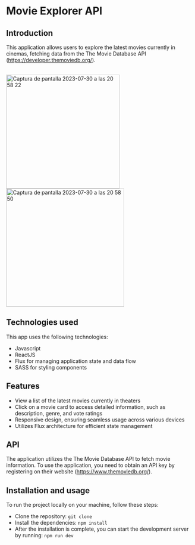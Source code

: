 # Movie Explorer API

## Introduction

This application allows users to explore the latest movies currently in cinemas, fetching data from the The Movie Database API (https://developer.themoviedb.org/).

<br>

<img width="305" alt="Captura de pantalla 2023-07-30 a las 20 58 22" src="https://github.com/Ari-F90/MovieAPI/assets/115626747/96a1ed66-f44a-4b23-b1bc-5e1a1663b3e7">

<br>

<img width="317" alt="Captura de pantalla 2023-07-30 a las 20 58 50" src="https://github.com/Ari-F90/MovieAPI/assets/115626747/e5d4fdd0-a8a9-468d-9c4e-a47fd927f09b">

<br>

## Technologies used

This app uses the following technologies:

- Javascript
- ReactJS
- Flux for managing application state and data flow
- SASS for styling components

## Features

- View a list of the latest movies currently in theaters
- Click on a movie card to access detailed information, such as description, genre, and vote ratings
- Responsive design, ensuring seamless usage across various devices
- Utilizes Flux architecture for efficient state management

## API

The application utilizes the The Movie Database API to fetch movie information. To use the application, you need to obtain an API key by registering on their website (https://www.themoviedb.org/).

## Installation and usage

To run the project locally on your machine, follow these steps:

- Clone the repository:
  `git clone`
- Install the dependencies:
  `npm install`
- After the installation is complete, you can start the development server by running: `npm run dev`
